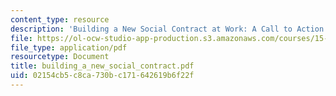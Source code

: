 ```yaml
---
content_type: resource
description: 'Building a New Social Contract at Work: A Call to Action'
file: https://ol-ocw-studio-app-production.s3.amazonaws.com/courses/15-343-managing-transformations-in-work-organizations-and-society-spring-2002/02154cb5c8ca730bc171642619b6f22f_building_a_new_social_contract.pdf
file_type: application/pdf
resourcetype: Document
title: building_a_new_social_contract.pdf
uid: 02154cb5-c8ca-730b-c171-642619b6f22f
---
```

